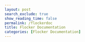```yaml
---
layout: post 
search_exclude: true
show_reading_time: false
permalink: /flockerdoc
title: Flocker Documentation
categories: [Flocker Documentation]
---
```


